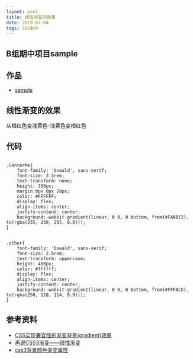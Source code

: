 ```yaml
---
layout: post
title: 线性渐变的效果
date: 2019-07-04
tags: SVG制作   
---
```


## B组期中项目sample

## 作品

- <a href="https://sylviatang.github.io/portfolio/lineargradient/index.html" target="_blank">sample</a>

## 线性渐变的效果
从橙红色变浅黄色-浅黄色变橙红色

## 代码
<pre class="highlight"><code>
.CenterMe{
	font-family: 'Oswald', sans-serif;
	font-size: 2.5rem;
	text-transform: none;
    height: 350px;
	margin:0px 0px 20px;
	color: #FFFFFF;
	display: flex;
	align-items: center;
	justify-content: center;
    background:-webkit-gradient(linear, 0 0, 0 bottom, from(#FA8072), to(rgba(255, 250, 205, 0.8)));  
}  


.other{
	font-family: 'Oswald', sans-serif;
	font-size: 2.5rem;
	text-transform: uppercase;
    height: 400px;
	color: #ffffff;
	display: flex;
	align-items: center;
	justify-content: center;
    background:-webkit-gradient(linear, 0 0, 0 bottom, from(#FFFACD), to(rgba(250, 128, 114, 0.9)));  
}  
</code></pre>

## 参考资料

- <a href="http://www.zhangxinxu.com/wordpress/2010/04/css%E5%AE%9E%E7%8E%B0%E5%85%BC%E5%AE%B9%E6%80%A7%E7%9A%84%E6%B8%90%E5%8F%98%E8%83%8C%E6%99%AFgradient%E6%95%88%E6%9E%9C/" target="_blank">CSS实现兼容性的渐变背景(gradient)效果</a>
- <a href="https://www.w3cplus.com/css3/new-css3-linear-gradient.html" target="_blank">再说CSS3渐变——线性渐变</a>
- <a href="http://caibaojian.com/css3-background-gradient.html" target="_blank">css3背景颜色渐变属性</a>
